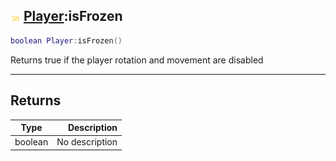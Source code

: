 ## ![shared](.gitbook/assets/shared.png) [Player](./readme/Player/README.md):isFrozen

```lua
boolean Player:isFrozen()
```

Returns true if the player rotation and movement are disabled

------
## Returns

| Type   | Description |
| ------ | ----------: |
| boolean | No description |

